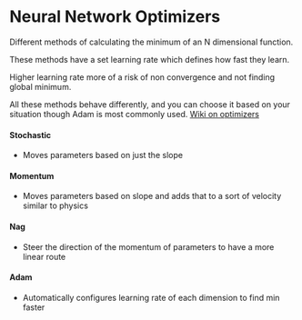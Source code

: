 # Neural Network Optimizers

Different methods of calculating the minimum of an N dimensional function.

These methods have a set learning rate which defines how fast they learn.

Higher learning rate more of a risk of non convergence and not finding global minimum.

All these methods behave differently, and you can choose it based on your situation though Adam is most commonly used.
[Wiki on optimizers](https://en.m.wikipedia.org/wiki/Stochastic_gradient_descent)


#### Stochastic
- Moves parameters based on just the slope 

#### Momentum
- Moves parameters based on slope and adds that to a sort of velocity similar to physics

#### Nag  
- Steer the direction of the momentum of parameters to have a more linear route

#### Adam 
- Automatically configures learning rate of each dimension to find min faster